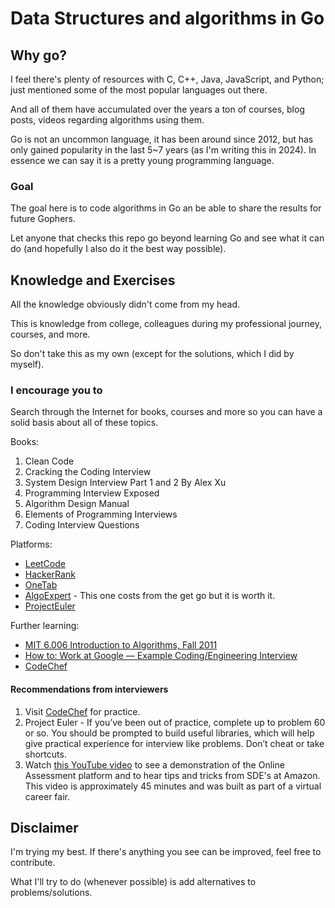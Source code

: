 # Data Structures and algorithms in Go

## Why go?

I feel there's plenty of resources with C, C++, Java, JavaScript, and Python; just mentioned some of the most popular languages out there.

And all of them have accumulated over the years a ton of courses, blog posts, videos regarding algorithms using them.

Go is not an uncommon language, it has been around since 2012, but has only gained popularity in the last 5~7 years (as I'm writing this in 2024). In essence we can say it is a pretty young programming language.

### Goal

The goal here is to code algorithms in Go an be able to share the results for future Gophers.

Let anyone that checks this repo go beyond learning Go and see what it can do (and hopefully I also do it the best way possible).

## Knowledge and Exercises

All the knowledge obviously didn't come from my head.

This is knowledge from college, colleagues during my professional journey, courses, and more.

So don't take this as my own (except for the solutions, which I did by myself).

### I encourage you to

Search through the Internet for books, courses and more so you can have a solid basis about all of these topics.

Books:

1. Clean Code
2. Cracking the Coding Interview
3. System Design Interview Part 1 and 2 By Alex Xu
4. Programming Interview Exposed
5. Algorithm Design Manual
6. Elements of Programming Interviews
7. Coding Interview Questions

Platforms:
- [LeetCode](https://leetcode.com/)
- [HackerRank](https://www.hackerrank.com/)
- [OneTab](https://www.one-tab.com/page/5NSLmDSRTMyly8q-mgHMJQ)
- [AlgoExpert](https://www.algoexpert.io/) - This one costs from the get go but it is worth it.
- [ProjectEuler](https://projecteuler.net/)

Further learning:
- [MIT 6.006 Introduction to Algorithms, Fall 2011](https://www.youtube.com/playlist?list=PLUl4u3cNGP61Oq3tWYp6V_F-5jb5L2iHb)
- [How to: Work at Google — Example Coding/Engineering Interview](https://youtu.be/XKu_SEDAykw)
- [CodeChef](https://www.codechef.com/)

#### Recommendations from interviewers

1. Visit [CodeChef](https://www.codechef.com/) for practice. 
2. Project Euler - If you’ve been out of practice, complete up to problem 60 or so. You should be prompted to build useful libraries, which will help give practical experience for interview like problems. Don’t cheat or take shortcuts.
3. Watch [this YouTube video](https://youtu.be/9-JWIJOTbGA) to see a demonstration of the Online Assessment platform and to hear tips and tricks from SDE's at Amazon. This video is approximately 45 minutes and was built as part of a virtual career fair. 

## Disclaimer

I'm trying my best. If there's anything you see can be improved, feel free to contribute.

What I'll try to do (whenever possible) is add alternatives to problems/solutions.
